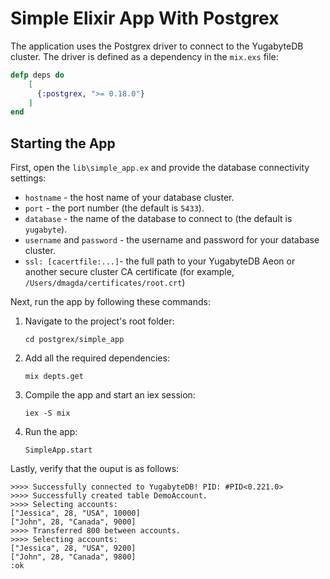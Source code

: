 # Simple Elixir App With Postgrex

The application uses the Postgrex driver to connect to the YugabyteDB cluster. The driver is defined as a dependency in the `mix.exs` file:

```elixir
defp deps do
    [
      {:postgrex, ">= 0.18.0"}
    ]
end
```

## Starting the App

First, open the `lib\simple_app.ex` and provide the database connectivity settings:

* `hostname` - the host name of your database cluster.
* `port` - the port number (the default is `5433`).
* `database` - the name of the database to connect to (the default is `yugabyte`).
* `username` and `password` - the username and password for your database cluster.
* `ssl: [cacertfile:...]`- the full path to your YugabyteDB Aeon or another secure cluster CA certificate (for example, `/Users/dmagda/certificates/root.crt`)

Next, run the app by following these commands:

1. Navigate to the project's root folder:

    ```shell
    cd postgrex/simple_app
    ```

2. Add all the required dependencies:

    ```shell
    mix depts.get
    ```

3. Compile the app and start an iex session:

    ```shell
    iex -S mix
    ```

4. Run the app:

    ```shell
    SimpleApp.start
    ```

Lastly, verify that the ouput is as follows:

```output
>>>> Successfully connected to YugabyteDB! PID: #PID<0.221.0>
>>>> Successfully created table DemoAccount.
>>>> Selecting accounts:
["Jessica", 28, "USA", 10000]
["John", 28, "Canada", 9000]
>>>> Transferred 800 between accounts.
>>>> Selecting accounts:
["Jessica", 28, "USA", 9200]
["John", 28, "Canada", 9800]
:ok
```
